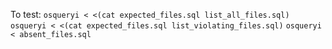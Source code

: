 To test:
`osqueryi < <(cat expected_files.sql list_all_files.sql)`
`osqueryi < <(cat expected_files.sql list_violating_files.sql)`
`osqueryi < absent_files.sql`
